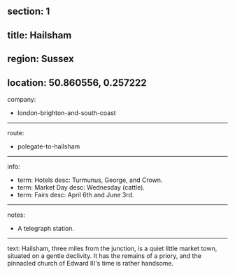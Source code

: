 section: 1
----
title: Hailsham
----
region: Sussex
----
location: 50.860556, 0.257222
----
company:
- london-brighton-and-south-coast
----
route:
- polegate-to-hailsham
----
info:
- term: Hotels
  desc: Turmunus, George, and Crown.
- term: Market Day
  desc: Wednesday (cattle).
- term: Fairs
  desc: April 6th and June 3rd.
----
notes:
- A telegraph station.
----
text: Hailsham, three miles from the junction, is a quiet little market town, situated on a gentle declivity. It has the remains of a priory, and the pinnacled church of Edward III's time is rather handsome.
